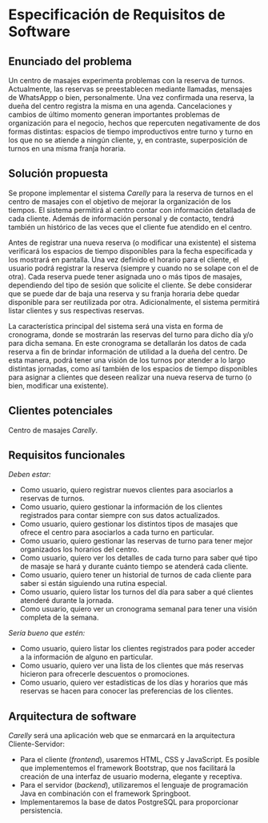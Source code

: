 # Especificación de Requisitos de Software

## Enunciado del problema

Un centro de masajes experimenta problemas con la reserva de turnos. Actualmente, las reservas se preestablecen mediante  llamadas, mensajes de WhatsAppp o bien, personalmente. Una vez confirmada una reserva, la dueña del centro registra la misma en una agenda. Cancelaciones y cambios de último momento generan importantes problemas de organización para el negocio, hechos que repercuten negativamente de dos formas distintas: espacios de tiempo improductivos entre turno y turno en los que no se atiende a ningún cliente, y, en contraste, superposición de turnos en una misma franja horaria. 

## Solución propuesta

Se propone implementar el sistema *Carelly* para la reserva de turnos en el centro de masajes con el objetivo de mejorar la organización de los tiempos. El sistema permitirá al centro contar con información detallada de cada cliente. Además de información personal y de contacto, tendrá también un histórico de las veces que el cliente fue atendido en el centro. 

Antes de registrar una nueva reserva (o modificar una existente) el sistema verificará los espacios de tiempo disponibles para la fecha especificada y los mostrará en pantalla. Una vez definido el horario para el cliente, el usuario podrá registrar la reserva (siempre y cuando no se solape con el de otra). Cada reserva puede tener asignada uno o más tipos de masajes, dependiendo del tipo de sesión que solicite el cliente. Se debe considerar que se puede dar de baja una reserva y su franja horaria debe quedar disponible para ser reutilizada por otra. Adicionalmente, el sistema permitirá listar clientes y sus respectivas reservas.

La característica principal del sistema será una vista en forma de cronograma, donde se mostrarán las reservas del turno para dicho día y/o para dicha semana. En este cronograma se detallarán los datos de cada reserva a fin de brindar información de utilidad a la dueña del centro. De esta manera, podrá tener una visión de los turnos por atender a lo largo distintas jornadas, como así también de los espacios de tiempo disponibles para asignar a clientes que deseen realizar una nueva reserva de turno (o bien, modificar una existente).

## Clientes potenciales

Centro de masajes *Carelly*.

## Requisitos funcionales

*Deben estar:*

* Como usuario, quiero registrar nuevos clientes para asociarlos a reservas de turnos.
* Como usuario, quiero gestionar la información de los clientes registrados para contar siempre con sus datos actualizados.
* Como usuario, quiero gestionar los distintos tipos de masajes que ofrece el centro para asociarlos a cada turno en particular.
* Como usuario, quiero gestionar las reservas de turno para tener mejor organizados los horarios del centro.
* Como usuario, quiero ver los detalles de cada turno para saber qué tipo de masaje se hará y durante cuánto tiempo se atenderá cada cliente.
* Como usuario, quiero tener un historial de turnos de cada cliente para saber si están siguiendo una rutina especial.
* Como usuario, quiero listar los turnos del día para saber a qué clientes atenderé durante la jornada. 
* Como usuario, quiero ver un cronograma semanal para tener una visión completa de la semana.



*Sería bueno que estén:*

* Como usuario, quiero listar los clientes registrados para poder acceder a la información de alguno en particular.
* Como usuario, quiero ver una lista de los clientes que más reservas hicieron para ofrecerle descuentos o promociones.
* Como usuario, quiero ver estadísticas de los días y horarios que más reservas se hacen para conocer las preferencias de los clientes.


## Arquitectura de software

*Carelly* será una aplicación web que se enmarcará en la arquitectura Cliente-Servidor:
* Para el cliente (*frontend*), usaremos HTML, CSS y JavaScript. Es posible que implementemos el framework Bootstrap, que nos facilitará la creación de una interfaz de usuario moderna, elegante y receptiva.
* Para el servidor (*backend*), utilizaremos el lenguaje de programación Java en combinación con el framework Springboot.
* Implementaremos la base de datos PostgreSQL para proporcionar persistencia. 
